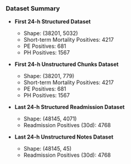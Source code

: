 ### Dataset Summary

* **First 24-h Structured Dataset**

  * Shape: (38201, 5032)
  * Short-term Mortality Positives: 4217
  * PE Positives: 681
  * PH Positives: 1567

* **First 24-h Unstructured Chunks Dataset**

  * Shape: (38201, 779)
  * Short-term Mortality Positives: 4217
  * PE Positives: 681
  * PH Positives: 1567

* **Last 24-h Structured Readmission Dataset**

  * Shape: (48145, 4071)
  * Readmission Positives (30d): 4768

* **Last 24-h Unstructured Notes Dataset**

  * Shape: (48145, 45)
  * Readmission Positives (30d): 4768

